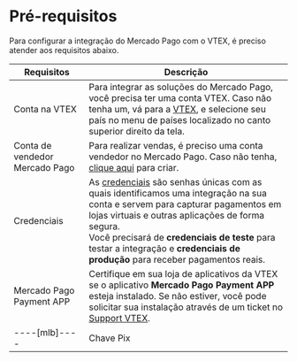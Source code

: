 # Pré-requisitos

Para configurar a integração do Mercado Pago com o VTEX, é preciso atender aos requisitos abaixo. 

| Requisitos | Descrição |
| --- | --- |
| Conta na VTEX | Para integrar as soluções do Mercado Pago, você precisa ter uma conta VTEX. Caso não tenha um, vá para a [VTEX](https://vtex.com/br-pt/contato/), e selecione seu país no menu de países localizado no canto superior direito da tela.|
| Conta de vendedor Mercado Pago | Para realizar vendas, é preciso uma conta vendedor no Mercado Pago. Caso não tenha, [clique aqui](https://www.mercadopago[FAKER][URL][DOMAIN]/hub/registration/landing) para criar.|
| Credenciais |As [credenciais](/developers/pt/docs/vtex/additional-content/your-integrations/credentials) são senhas únicas com as quais identificamos uma integração na sua conta e servem para capturar pagamentos em lojas virtuais e outras aplicações de forma segura. <br> Você precisará de **credenciais de teste** para testar a integração e **credenciais de produção** para receber pagamentos reais.|
| Mercado Pago Payment APP |Certifique em sua loja de aplicativos da VTEX se o aplicativo **Mercado Pago Payment APP** esteja instalado. Se não estiver, você pode solicitar sua instalação através de um ticket no [Support VTEX](https://help.vtex.com/pt/support). |
----[mlb]----|Chave Pix|Para configurar o Pix em sua integração com o Mercado Pago é necessário que sua Chave Pix esteja configurada. Caso ainda não tenha criado, [assista o vídeo](https://www.youtube.com/watch?v=60tApKYVnkA) e veja o passo a passo. | ------------